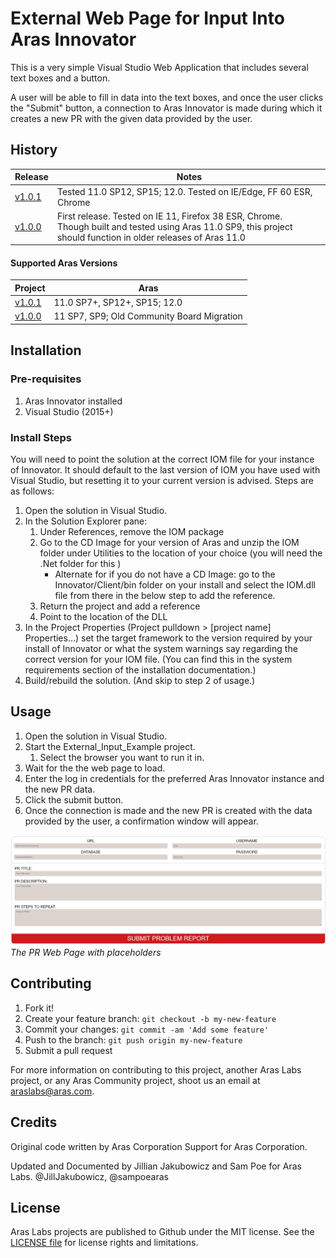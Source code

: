 # External Web Page for Input Into Aras Innovator

This is a very simple Visual Studio Web Application that includes several text boxes and a button.

A user will be able to fill in data into the text boxes, and once the user clicks the "Submit" button, 
a connection to Aras Innovator is made during which it creates a new PR with the given data provided by the user. 

## History

| Release                                                      | Notes                                                        |
| ------------------------------------------------------------ | ------------------------------------------------------------ |
| [v1.0.1](https://github.com/ArasLabs/External-Input-Example/releases/tag/v1.0.1) | Tested 11.0 SP12, SP15; 12.0. Tested on IE/Edge, FF 60 ESR, Chrome |
| [v1.0.0](https://github.com/ArasLabs/External-Input-Example/releases/tag/v1.0.0) | First release. Tested on IE 11, Firefox 38 ESR, Chrome. <br />Though built and tested using Aras 11.0 SP9, this project should function in older releases of Aras 11.0 |

#### Supported Aras Versions

| Project                                                      | Aras                                       |
| ------------------------------------------------------------ | ------------------------------------------ |
| [v1.0.1](https://github.com/ArasLabs/External-Input-Example/releases/tag/v1.0.1) | 11.0 SP7+, SP12+, SP15; 12.0               |
| [v1.0.0](https://github.com/ArasLabs/External-Input-Example/releases/tag/v1.0.0) | 11 SP7, SP9; Old Community Board Migration |

## Installation

### Pre-requisites

1. Aras Innovator installed
2. Visual Studio (2015+)

### Install Steps

You will need to point the solution at the correct IOM file for your instance of Innovator. It should default to the last version of IOM you have used with Visual Studio, but resetting it to your current version is advised. Steps are as follows:

1. Open the solution in Visual Studio.
2. In the Solution Explorer pane:
   1. Under References, remove the IOM package
   2. Go to the CD Image for your version of Aras and unzip the IOM folder under Utilities to the location of your choice (you will need the .Net folder for this )
      - Alternate for if you do not have a CD Image: go to the Innovator/Client/bin folder on your install and select the IOM.dll file from there in the below step to add the reference.
   3. Return the project and add a reference
   4. Point to the location of the DLL
3. In the Project Properties (Project pulldown > [project name] Properties…) set the target framework to the version required by your install of Innovator or what the system warnings say regarding the correct version for your IOM file. (You can find this in the system requirements section of the installation documentation.)
4. Build/rebuild the solution. (And skip to step 2 of usage.)

## Usage

1. Open the solution in Visual Studio.
2. Start the External_Input_Example project.
   1. Select the browser you want to run it in.
3. Wait for the the web page to load.
4. Enter the log in credentials for the preferred Aras Innovator instance and the new PR data.
5. Click the submit button.
6. Once the connection is made and the new PR is created with the data provided by the user, a confirmation window will appear.

![Customized Dashboard](./Screenshots/PR-WebPage2.PNG)
*The PR Web Page with placeholders*

## Contributing

1. Fork it!
2. Create your feature branch: `git checkout -b my-new-feature`
3. Commit your changes: `git commit -am 'Add some feature'`
4. Push to the branch: `git push origin my-new-feature`
5. Submit a pull request

For more information on contributing to this project, another Aras Labs project, or any Aras Community project, shoot us an email at araslabs@aras.com.

## Credits

Original code written by Aras Corporation Support for Aras Corporation.

Updated and Documented by Jillian Jakubowicz and Sam Poe for Aras Labs. @JillJakubowicz, @sampoearas

## License

Aras Labs projects are published to Github under the MIT license. See the [LICENSE file](./LICENSE.md) for license rights and limitations.
